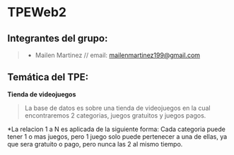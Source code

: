 # TPEWeb2

## Integrantes del grupo:
>* Mailen Martinez // email: mailenmartinez199@gmail.com
## Temática del TPE:
**Tienda de videojuegos**
>La base de datos es sobre una tienda de videojuegos en la cual encontraremos 2 categorias, juegos gratuitos y juegos pagos.


  *La relacion 1 a N es aplicada de la siguiente forma: Cada categoria puede tener 1 o mas juegos, pero 1 juego solo puede pertenecer a una de ellas, ya que sera gratuito o pago, pero nunca las 2 al mismo tiempo.
